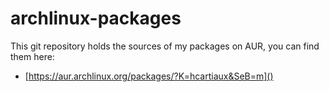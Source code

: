 archlinux-packages
==================

This git repository holds the sources of my packages on AUR,
you can find them here:

* [https://aur.archlinux.org/packages/?K=hcartiaux&SeB=m]()

